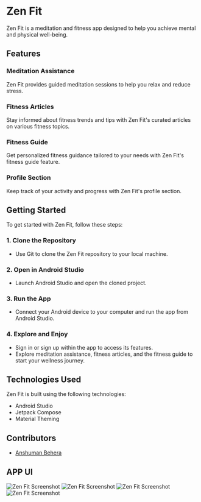 # Zen Fit

Zen Fit is a meditation and fitness app designed to help you achieve mental and physical well-being.

## Features

### Meditation Assistance

Zen Fit provides guided meditation sessions to help you relax and reduce stress.

### Fitness Articles

Stay informed about fitness trends and tips with Zen Fit's curated articles on various fitness topics.

### Fitness Guide

Get personalized fitness guidance tailored to your needs with Zen Fit's fitness guide feature.

### Profile Section

Keep track of your activity and progress with Zen Fit's profile section.

## Getting Started

To get started with Zen Fit, follow these steps:
### 1. Clone the Repository
- Use Git to clone the Zen Fit repository to your local machine.

### 2. Open in Android Studio
- Launch Android Studio and open the cloned project.

### 3. Run the App
- Connect your Android device to your computer and run the app from Android Studio.

### 4. Explore and Enjoy
- Sign in or sign up within the app to access its features.
- Explore meditation assistance, fitness articles, and the fitness guide to start your wellness journey.


## Technologies Used

Zen Fit is built using the following technologies:
- Android Studio
- Jetpack Compose
- Material Theming

## Contributors

- [Anshuman Behera](https://www.linkedin.com/in/anshuman-behera27/)


## APP UI 

![Zen Fit Screenshot](images/zenfit-screenshot.png)
![Zen Fit Screenshot](images/zenfit-screenshot.png)
![Zen Fit Screenshot](images/zenfit-screenshot.png)
![Zen Fit Screenshot](images/zenfit-screenshot.png)


